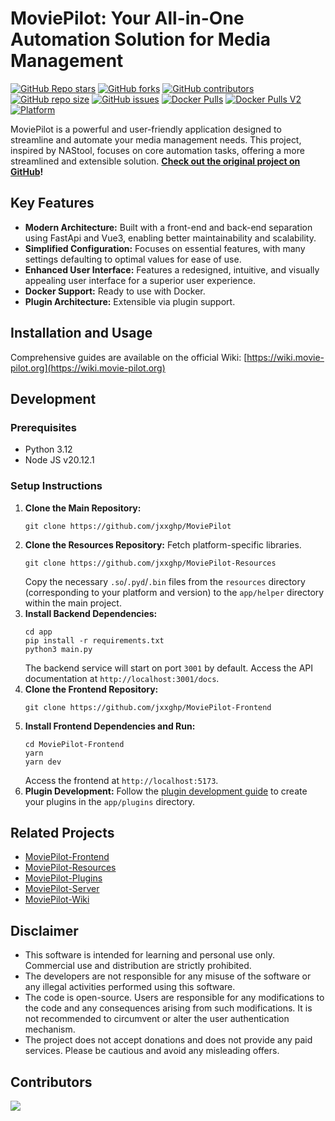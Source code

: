 # MoviePilot: Your All-in-One Automation Solution for Media Management

[![GitHub Repo stars](https://img.shields.io/github/stars/jxxghp/MoviePilot?style=for-the-badge)](https://github.com/jxxghp/MoviePilot)
[![GitHub forks](https://img.shields.io/github/forks/jxxghp/MoviePilot?style=for-the-badge)](https://github.com/jxxghp/MoviePilot)
[![GitHub contributors](https://img.shields.io/github/contributors/jxxghp/MoviePilot?style=for-the-badge)](https://github.com/jxxghp/MoviePilot)
[![GitHub repo size](https://img.shields.io/github/repo-size/jxxghp/MoviePilot?style=for-the-badge)](https://github.com/jxxghp/MoviePilot)
[![GitHub issues](https://img.shields.io/github/issues/jxxghp/MoviePilot?style=for-the-badge)](https://github.com/jxxghp/MoviePilot)
[![Docker Pulls](https://img.shields.io/docker/pulls/jxxghp/moviepilot?style=for-the-badge)](https://hub.docker.com/r/jxxghp/moviepilot)
[![Docker Pulls V2](https://img.shields.io/docker/pulls/jxxghp/moviepilot-v2?style=for-the-badge)](https://hub.docker.com/r/jxxghp/moviepilot-v2)
[![Platform](https://img.shields.io/badge/platform-Windows%20%7C%20Linux%20%7C%20Synology-blue?style=for-the-badge)](https://github.com/jxxghp/MoviePilot)

MoviePilot is a powerful and user-friendly application designed to streamline and automate your media management needs. This project, inspired by NAStool, focuses on core automation tasks, offering a more streamlined and extensible solution.  **[Check out the original project on GitHub](https://github.com/jxxghp/MoviePilot)!**

## Key Features

*   **Modern Architecture:** Built with a front-end and back-end separation using FastApi and Vue3, enabling better maintainability and scalability.
*   **Simplified Configuration:** Focuses on essential features, with many settings defaulting to optimal values for ease of use.
*   **Enhanced User Interface:** Features a redesigned, intuitive, and visually appealing user interface for a superior user experience.
*   **Docker Support:**  Ready to use with Docker.
*   **Plugin Architecture:**  Extensible via plugin support.

## Installation and Usage

Comprehensive guides are available on the official Wiki: [https://wiki.movie-pilot.org](https://wiki.movie-pilot.org)

## Development

### Prerequisites

*   Python 3.12
*   Node JS v20.12.1

### Setup Instructions

1.  **Clone the Main Repository:**
    ```shell
    git clone https://github.com/jxxghp/MoviePilot
    ```
2.  **Clone the Resources Repository:**  Fetch platform-specific libraries.
    ```shell
    git clone https://github.com/jxxghp/MoviePilot-Resources
    ```
    Copy the necessary `.so`/`.pyd`/`.bin` files from the `resources` directory (corresponding to your platform and version) to the `app/helper` directory within the main project.
3.  **Install Backend Dependencies:**
    ```shell
    cd app
    pip install -r requirements.txt
    python3 main.py
    ```
    The backend service will start on port `3001` by default. Access the API documentation at `http://localhost:3001/docs`.
4.  **Clone the Frontend Repository:**
    ```shell
    git clone https://github.com/jxxghp/MoviePilot-Frontend
    ```
5.  **Install Frontend Dependencies and Run:**
    ```shell
    cd MoviePilot-Frontend
    yarn
    yarn dev
    ```
    Access the frontend at `http://localhost:5173`.
6.  **Plugin Development:**  Follow the [plugin development guide](https://wiki.movie-pilot.org/zh/plugindev) to create your plugins in the `app/plugins` directory.

## Related Projects

*   [MoviePilot-Frontend](https://github.com/jxxghp/MoviePilot-Frontend)
*   [MoviePilot-Resources](https://github.com/jxxghp/MoviePilot-Resources)
*   [MoviePilot-Plugins](https://github.com/jxxghp/MoviePilot-Plugins)
*   [MoviePilot-Server](https://github.com/jxxghp/MoviePilot-Server)
*   [MoviePilot-Wiki](https://github.com/jxxghp/MoviePilot-Wiki)

## Disclaimer

*   This software is intended for learning and personal use only. Commercial use and distribution are strictly prohibited.
*   The developers are not responsible for any misuse of the software or any illegal activities performed using this software.
*   The code is open-source. Users are responsible for any modifications to the code and any consequences arising from such modifications. It is not recommended to circumvent or alter the user authentication mechanism.
*   The project does not accept donations and does not provide any paid services. Please be cautious and avoid any misleading offers.

## Contributors

<a href="https://github.com/jxxghp/MoviePilot/graphs/contributors">
  <img src="https://contrib.rocks/image?repo=jxxghp/MoviePilot" />
</a>